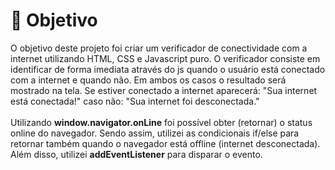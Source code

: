 # 🚩 Objetivo
<p>O objetivo deste projeto foi criar um verificador de conectividade com a internet utilizando HTML, CSS e Javascript puro. O verificador consiste em identificar de forma imediata através do js quando o usuário está conectado com a internet e quando não. Em ambos os casos o resultado será mostrado na tela. Se estiver conectado a internet aparecerá: "Sua internet está conectada!" caso não: "Sua internet foi desconectada."<br></br> Utilizando <b>window.navigator.onLine</b> foi possível obter (retornar) o status online do navegador. Sendo assim, utilizei as condicionais if/else para retornar também quando o navegador está offline (internet desconectada). Além disso, utilizei <b>addEventListener</b> para disparar o evento.  </p>
